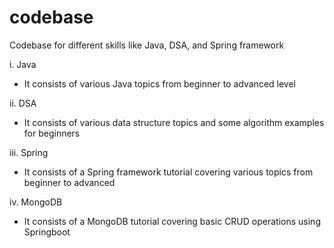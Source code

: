 # codebase
Codebase for different skills like Java, DSA, and Spring framework

i. Java
- It consists of various Java topics from beginner to advanced level

ii. DSA
- It consists of various data structure topics and some algorithm examples for beginners

iii. Spring
- It consists of a Spring framework tutorial covering various topics from beginner to advanced

iv. MongoDB
- It consists of a MongoDB tutorial covering basic CRUD operations using Springboot

